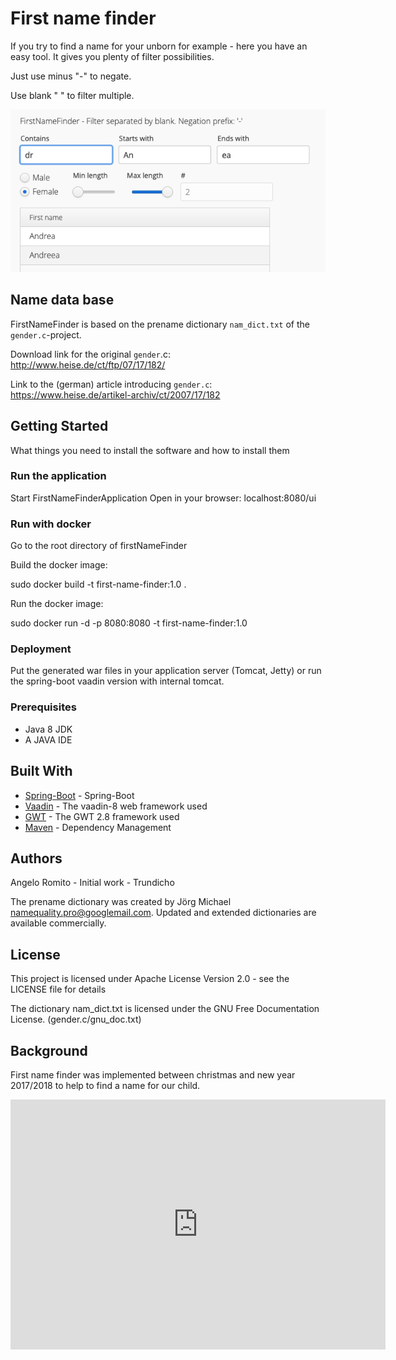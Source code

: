 # First name finder
If you try to find a name for your unborn for example - here you have an easy tool.
It gives you plenty of filter possibilities.

Just use minus "-" to negate.

Use blank " " to filter multiple.

![Screenshot](FirstNameFinderExample.png)

## Name data base
FirstNameFinder is based on the prename dictionary `nam_dict.txt` of the `gender.c`-project.

Download link for the original `gender`.c: http://www.heise.de/ct/ftp/07/17/182/

Link to the (german) article introducing `gender.c`: https://www.heise.de/artikel-archiv/ct/2007/17/182

## Getting Started
What things you need to install the software and how to install them

### Run the application
Start FirstNameFinderApplication
Open in your browser: localhost:8080/ui

### Run with docker
Go to the root directory of firstNameFinder

Build the docker image:

sudo docker build -t first-name-finder:1.0 .

Run the docker image:

sudo docker run -d -p 8080:8080 -t first-name-finder:1.0

### Deployment

Put the generated war files in your application server (Tomcat, Jetty) or run the spring-boot vaadin version with internal tomcat.

### Prerequisites

- Java 8 JDK
- A JAVA IDE

## Built With

* [Spring-Boot](http://spring.io/projects/spring-boot) - Spring-Boot
* [Vaadin](https://vaadin.com/docs/v8/framework/tutorial.html) - The vaadin-8 web framework used
* [GWT](http://www.gwtproject.org/) - The GWT 2.8 framework used
* [Maven](https://maven.apache.org/) - Dependency Management

## Authors
Angelo Romito - Initial work - Trundicho

The prename dictionary was created by Jörg Michael namequality.pro@googlemail.com. Updated and extended dictionaries are available commercially.

## License

This project is licensed under Apache License Version 2.0 - see the LICENSE file for details

The dictionary nam_dict.txt is licensed under the GNU Free Documentation License. (gender.c/gnu_doc.txt)

## Background
First name finder was implemented between christmas and new year 2017/2018 to help to
find a name for our child.

<iframe src="http://trundichohost.dynv6.net:8083" name="iframe" frameborder="0" 
            marginheight="0" 
            marginwidth="0" 
            width="600px" 
            height="400px" 
            scrolling="auto"></iframe>
